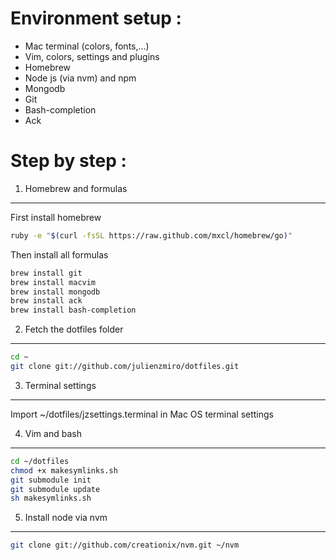 Environment setup :
===================
- Mac terminal (colors, fonts,...)
- Vim, colors, settings and plugins
- Homebrew
- Node js (via nvm) and npm
- Mongodb
- Git
- Bash-completion
- Ack

Step by step :
==============

1) Homebrew and formulas
------------------------
First install homebrew
``` bash
ruby -e "$(curl -fsSL https://raw.github.com/mxcl/homebrew/go)"
```
Then install all formulas
``` bash
brew install git
brew install macvim
brew install mongodb
brew install ack
brew install bash-completion
```

2) Fetch the dotfiles folder
----------------------------
``` bash
cd ~
git clone git://github.com/julienzmiro/dotfiles.git
```

3) Terminal settings
--------------------
Import ~/dotfiles/jzsettings.terminal in Mac OS terminal settings

4) Vim and bash
---------------
``` bash
cd ~/dotfiles
chmod +x makesymlinks.sh
git submodule init
git submodule update
sh makesymlinks.sh
```

5) Install node via nvm
-----------------------
``` bash
git clone git://github.com/creationix/nvm.git ~/nvm
```
